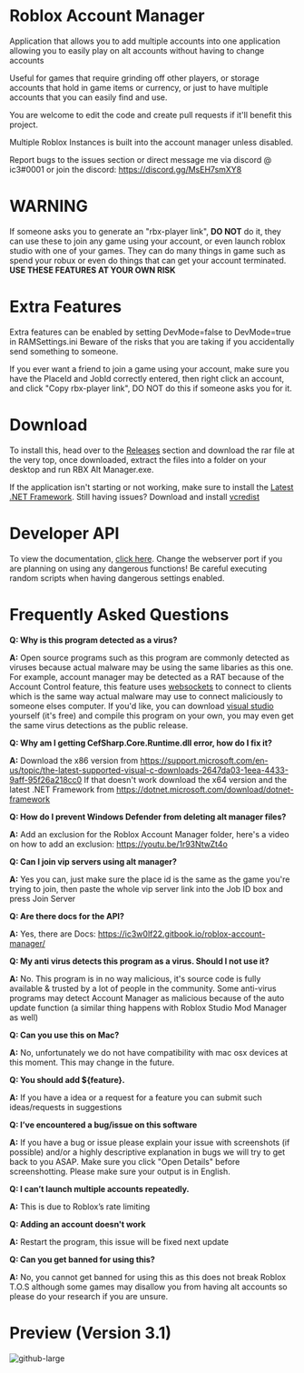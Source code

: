 # Roblox Account Manager
Application that allows you to add multiple accounts into one application allowing you to easily play on alt accounts without having to change accounts

Useful for games that require grinding off other players, or storage accounts that hold in game items or currency, or just to have multiple accounts that you can easily find and use.

You are welcome to edit the code and create pull requests if it'll benefit this project.

Multiple Roblox Instances is built into the account manager unless disabled.

Report bugs to the issues section or direct message me via discord @ ic3#0001 or join the discord: https://discord.gg/MsEH7smXY8

# WARNING
If someone asks you to generate an "rbx-player link", **DO NOT** do it, they can use these to join any game using your account, or even launch roblox studio with one of your games. They can do many things in game such as spend your robux or even do things that can get your account terminated. **USE THESE FEATURES AT YOUR OWN RISK**

# Extra Features
Extra features can be enabled by setting DevMode=false to DevMode=true in RAMSettings.ini
Beware of the risks that you are taking if you accidentally send something to someone.

If you ever want a friend to join a game using your account, make sure you have the PlaceId and JobId correctly entered, then right click an account, and click "Copy rbx-player link", DO NOT do this if someone asks you for it.

# Download
To install this, head over to the [Releases](https://github.com/ic3w0lf22/Roblox-Account-Manager/releases) section and download the rar file at the very top, once downloaded, extract the files into a folder on your desktop and run RBX Alt Manager.exe.

If the application isn't starting or not working, make sure to install the [Latest .NET Framework](https://dotnet.microsoft.com/download/dotnet-framework).
Still having issues? Download and install [vcredist](https://aka.ms/vs/16/release/vc_redist.x86.exe)

# Developer API
To view the documentation, [click here](https://ic3w0lf22.gitbook.io/roblox-account-manager/).
Change the webserver port if you are planning on using any dangerous functions!
Be careful executing random scripts when having dangerous settings enabled.

# Frequently Asked Questions
**Q: Why is this program detected as a virus?**

**A:** Open source programs such as this program are commonly detected as viruses because actual malware may be using the same libaries as this one. For example, account manager may be detected as a RAT because of the Account Control feature, this feature uses [websockets](https://github.com/ic3w0lf22/Roblox-Account-Manager/blob/master/RBX%20Alt%20Manager/Nexus/WebsocketServer.cs) to connect to clients which is the same way actual malware may use to connect maliciously to someone elses computer. If you'd like, you can download [visual studio](https://visualstudio.microsoft.com/downloads/) yourself (it's free) and compile this program on your own, you may even get the same virus detections as the public release.

**Q: Why am I getting CefSharp.Core.Runtime.dll error, how do I fix it?**

**A:** Download the x86 version from https://support.microsoft.com/en-us/topic/the-latest-supported-visual-c-downloads-2647da03-1eea-4433-9aff-95f26a218cc0
If that doesn't work download the x64 version and the latest .NET Framework from https://dotnet.microsoft.com/download/dotnet-framework


**Q: How do I prevent Windows Defender from deleting alt manager files?**

**A:** Add an exclusion for the Roblox Account Manager folder, here's a video on how to add an exclusion: https://youtu.be/1r93NtwZt4o


**Q: Can I join vip servers using alt manager?**

**A:** Yes you can, just make sure the place id is the same as the game you're trying to join, then paste the whole vip server link into the Job ID box and press Join Server


**Q: Are there docs for the API?**

**A:** Yes, there are Docs: https://ic3w0lf22.gitbook.io/roblox-account-manager/


**Q: My anti virus detects this program as a virus. Should I not use it?**

**A:** No. This program is in no way malicious, it's source code is fully available & trusted by a lot of people in the community. Some anti-virus programs may detect Account Manager as malicious because of the auto update function (a similar thing happens with Roblox Studio Mod Manager as well)


**Q: Can you use this on Mac?**

**A:** No, unfortunately we do not have compatibility with mac osx devices at this moment. This may change in the future.


**Q: You should add ${feature}.**

**A:** If you have a idea or a request for a feature you can submit such ideas/requests in suggestions


**Q: I’ve encountered a bug/issue on this software**

**A:** If you have a bug or issue please explain your issue with screenshots (if possible) and/or a highly descriptive explanation in bugs we will try to get back to you ASAP.
Make sure you click "Open Details" before screenshotting. Please make sure your output is in English.


**Q: I can’t launch multiple accounts repeatedly.**

**A:** This is due to Roblox’s rate limiting


**Q: Adding an account doesn't work**

**A:** Restart the program, this issue will be fixed next update


**Q: Can you get banned for using this?**

**A:** No, you cannot get banned for using this as this does not break Roblox T.O.S although some games may disallow you from having alt accounts so please do your research if you are unsure.

# Preview (Version 3.1)
![github-large](Images/Image3.png)

